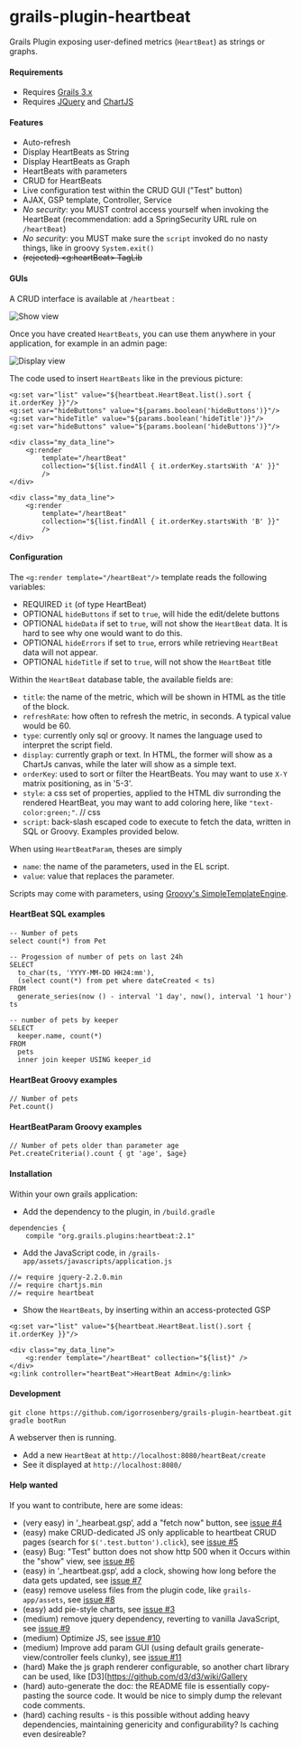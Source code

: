 # grails-plugin-heartbeat

Grails Plugin exposing user-defined metrics (`HeartBeat`) as strings or graphs.

#### Requirements

* Requires [Grails 3.x](https://grails.org/)
* Requires [JQuery](https://jquery.com/) and [ChartJS](http://www.chartjs.org)


#### Features

* Auto-refresh
* Display HeartBeats as String
* Display HeartBeats as Graph
* HeartBeats with parameters
* CRUD for HeartBeats
* Live configuration test within the CRUD GUI ("Test" button)
* AJAX, GSP template, Controller, Service
* _No security_: you MUST control access yourself when invoking the HeartBeat (recommendation: add a SpringSecurity URL rule on `/heartBeat`)
* _No security_: you MUST make sure the `script` invoked do no nasty things, like in groovy `System.exit()` 
* ~~(rejected) &lt;g:heartBeat&gt; TagLib~~

#### GUIs

A CRUD interface is available at `/heartbeat` :

![Show view](https://raw.githubusercontent.com/igorrosenberg/grails-plugin-heartbeat/documentation/show.png)

Once you have created `HeartBeats`, you can use them anywhere in your application, for example in an admin page: 

![Display view](https://raw.githubusercontent.com/igorrosenberg/grails-plugin-heartbeat/documentation/display.png)

The code used to insert `HeartBeats` like in the previous picture:

```
<g:set var="list" value="${heartbeat.HeartBeat.list().sort { it.orderKey }}"/>
<g:set var="hideButtons" value="${params.boolean('hideButtons')}"/>
<g:set var="hideTitle" value="${params.boolean('hideTitle')}"/>
<g:set var="hideButtons" value="${params.boolean('hideButtons')}"/>

<div class="my_data_line">
    <g:render 
        template="/heartBeat" 
        collection="${list.findAll { it.orderKey.startsWith 'A' }}"
        />
</div>

<div class="my_data_line">
    <g:render 
        template="/heartBeat" 
        collection="${list.findAll { it.orderKey.startsWith 'B' }}"
        />
</div>
```

#### Configuration

The `<g:render template="/heartBeat"/>` template reads the following variables:
- REQUIRED `it` (of type HeartBeat)
- OPTIONAL `hideButtons` if set to `true`, will hide the edit/delete buttons
- OPTIONAL `hideData` if set to `true`, will not show the `HeartBeat` data. It is hard to see why one would want to do this.
- OPTIONAL `hideErrors` if set to `true`, errors while retrieving `HeartBeat` data will not appear.
- OPTIONAL `hideTitle` if set to `true`, will not show the `HeartBeat` title

Within the `HeartBeat` database table, the available fields are:

* `title`: the name of the metric, which will be shown in HTML as the title of the block.
* `refreshRate`: how often to refresh the metric, in seconds. A typical value would be 60.
* `type`: currently only sql or groovy. It names the language used to interpret the script field.
* `display`: currently graph or text. In HTML, the former will show as a ChartJs canvas, while the later will show as a simple text.
* `orderKey`: used to sort or filter the HeartBeats. You may want to use `X-Y` matrix positioning, as in '5-3'. 
* `style`: a css set of properties, applied to the HTML div surronding the rendered HeartBeat, you may want to add coloring here, like `"text-color:green;"`.      // css
* `script`: back-slash escaped code to execute to fetch the data, written in SQL or Groovy. Examples provided below.

When using `HeartBeatParam`, theses are simply 
* `name`: the name of the parameters, used in the EL script. 
* `value`: value that replaces the parameter.

Scripts may come with parameters, using [Groovy's SimpleTemplateEngine](http://docs.groovy-lang.org/latest/html/documentation/template-engines.html#_simpletemplateengine).


#### HeartBeat SQL examples

```
-- Number of pets
select count(*) from Pet
```

```
-- Progession of number of pets on last 24h   
SELECT 
  to_char(ts, 'YYYY-MM-DD HH24:mm'),
  (select count(*) from pet where dateCreated < ts)
FROM
  generate_series(now () - interval '1 day', now(), interval '1 hour') ts
```

```
-- number of pets by keeper
SELECT 
  keeper.name, count(*)
FROM
  pets 
  inner join keeper USING keeper_id
```

#### HeartBeat Groovy examples

```
// Number of pets
Pet.count()
```


#### HeartBeatParam Groovy examples

```
// Number of pets older than parameter age
Pet.createCriteria().count { gt 'age', $age}
```

#### Installation

Within your own grails application:

* Add the dependency to the plugin, in `/build.gradle`
```
dependencies {
    compile "org.grails.plugins:heartbeat:2.1"
```

* Add the JavaScript code, in `/grails-app/assets/javascripts/application.js`
```
//= require jquery-2.2.0.min
//= require chartjs.min
//= require heartbeat
```

* Show the `HeartBeats`, by inserting within an access-protected GSP
```
<g:set var="list" value="${heartbeat.HeartBeat.list().sort { it.orderKey }}"/>

<div class="my_data_line">
    <g:render template="/heartBeat" collection="${list}" />
</div>
<g:link controller="heartBeat">HeartBeat Admin</g:link>
```

#### Development

```
git clone https://github.com/igorrosenberg/grails-plugin-heartbeat.git
gradle bootRun
```

A webserver then is running.
* Add a new `HeartBeat` at `http://localhost:8080/heartBeat/create`
* See it displayed at `http://localhost:8080/`

#### Help wanted

If you want to contribute, here are some ideas:

* (very easy) in ‘_hearbeat.gsp‘, add a "fetch now" button, see [issue #4](https://github.com/igorrosenberg/grails-plugin-heartbeat/issues/4)
* (easy) make CRUD-dedicated JS only applicable to heartbeat CRUD pages (search for `$('.test.button').click`), see [issue #5](https://github.com/igorrosenberg/grails-plugin-heartbeat/issues/5)
* (easy) Bug: "Test" button does not show http 500 when it Occurs within the "show" view, see [issue #6](https://github.com/igorrosenberg/grails-plugin-heartbeat/issues/6)
* (easy) in ‘_heartbeat.gsp‘, add a clock, showing how long before the data gets updated, see [issue #7](https://github.com/igorrosenberg/grails-plugin-heartbeat/issues/7)
* (easy) remove useless files from the plugin code, like `grails-app/assets`, see [issue #8](https://github.com/igorrosenberg/grails-plugin-heartbeat/issues/8)
* (easy) add pie-style charts, see [issue #3](https://github.com/igorrosenberg/grails-plugin-heartbeat/issues/3)
* (medium) remove jquery dependency, reverting to vanilla JavaScript, see [issue #9](https://github.com/igorrosenberg/grails-plugin-heartbeat/issues/9)
* (medium) Optimize JS, see [issue #10](https://github.com/igorrosenberg/grails-plugin-heartbeat/issues/10)
* (medium) Improve add param GUI (using default grails generate-view/controller feels clunky), see [issue #11](https://github.com/igorrosenberg/grails-plugin-heartbeat/issues/11)
* (hard) Make the js graph renderer configurable, so another chart library can be used, like [D3](https://github.com/d3/d3/wiki/Gallery
* (hard) auto-generate the doc: the README file is essentially copy-pasting the source code. It would be nice to simply dump the relevant code comments.
* (hard) caching results - is this possible without adding heavy dependencies, maintaining genericity and configurability? Is caching even desireable?

